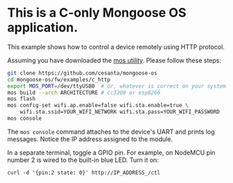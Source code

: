 # This is a C-only Mongoose OS application.


This example shows how to control a device remotely using HTTP protocol.

Assuming you have downloaded the
[mos utility](https://mongoose-os.com/software.html).
Please follow these steps:

```Bash
git clone https://github.com/cesanta/mongoose-os
cd mongoose-os/fw/examples/c_http
export MOS_PORT=/dev/ttyUSB0  # or, whatever is correct on your system
mos build --arch ARCHITECTURE # cc3200 or esp8266
mos flash
mos config-set wifi.ap.enable=false wifi.sta.enable=true \
	wifi.sta.ssid=YOUR_WIFI_NETWORK wifi.sta.pass=YOUR_WIFI_PASSWORD
mos console
```

The `mos console` command attaches to the device's UART and prints
log messages. Notice the IP address assigned to the module.

In a separate terminal, toggle a GPIO pin. For example, on NodeMCU pin
number 2 is wired to the built-in blue LED. Turn it on:

```
curl -d '{pin:2 state: 0}' http://IP_ADDRESS_/ctl
```
